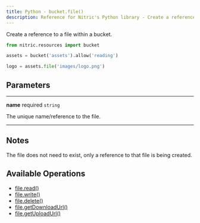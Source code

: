 ```yaml
---
title: Python - bucket.file()
description: Reference for Nitric's Python library - Create a reference to a file within a bucket.
---
```


Create a reference to a file within a bucket.

```python
from nitric.resources import bucket

assets = bucket('assets').allow('reading')

logo = assets.file('images/logo.png')
```

## Parameters

---

**name** required `string`

The unique name/reference to the file.

---

## Notes

The file does not need to exist, only a reference to that file is being created.

## Available Operations

- [file.read()](./bucket-file-read.md)
- [file.write()](./bucket-file-write.md)
- [file.delete()](./bucket-file-delete.md)
- [file.getDownloadUrl()](./bucket-file-downloadurl)
- [file.getUploadUrl()](./bucket-file-uploadurl)

